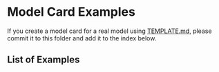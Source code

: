 # Model Card Examples
If you create a model card for a real model using [TEMPLATE.md](TEMPLATE.md), please commit it to this folder and add it to the index below.

## List of Examples
